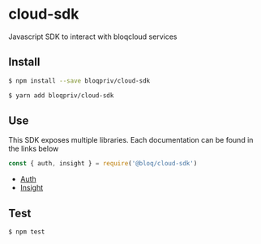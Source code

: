 # cloud-sdk
Javascript SDK to interact with bloqcloud services

## Install

```bash
$ npm install --save bloqpriv/cloud-sdk
```

```bash
$ yarn add bloqpriv/cloud-sdk
```

## Use

This SDK exposes multiple libraries. Each documentation can be found in the links below

```javascript
const { auth, insight } = require('@bloq/cloud-sdk')

```

* [Auth](./src/auth/README.md)
* [Insight](./src/insight/README.md)

## Test

```bash
$ npm test
```